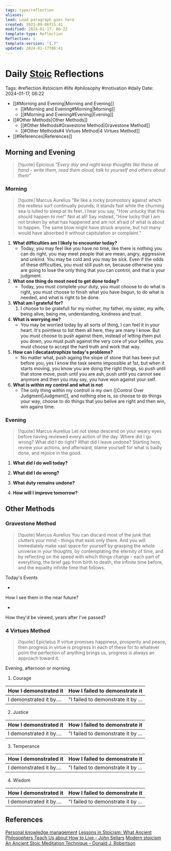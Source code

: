 ```yaml
---
tags: type/reflection
aliases: 
lead: Lead paragraph goes here
created: 2023-09-06T15:41
modified: 2024-01-17, 06:22
template-type: Reflection
Reflection: 1
template-version: "1.7"
updated: 2024-01-17T06:41
---
```

# Daily [Stoic](../SLIP-BOX/Stoicism.md) Reflections

Tags:  #reflection #stoicism #life #philosophy #motivation #daily 
Date: 2024-01-17, 06:22

- [[#Morning and Evening|Morning and Evening]]
	- [[#Morning and Evening#Morning|Morning]]
	- [[#Morning and Evening#Evening|Evening]]
- [[#Other Methods|Other Methods]]
	- [[#Other Methods#Gravestone Method|Gravestone Method]]
	- [[#Other Methods#4 Virtues Method|4 Virtues Method]]
- [[#References|References]]


## Morning and Evening

> [!quote] Epicious 
> _"Every day and night keep thoughts like these at hand - write them, read them aloud, talk to yourself and others about them"_

### Morning

> [!quote] Marcus Aurelius
> "Be like a rocky promontory against which the restless surf continually pounds; it stands fast while the churning sea is lulled to sleep at its feet. I hear you say, "How unlucky that this should happen to me!" Not at all! Say instead, "How lucky that I am not broken by what has happened and am not afraid of what is about to happen. The same blow might have struck anyone, but not many would have absorbed it without capitulation or complaint."

1. **What difficulties am I likely to encounter today?**
	- Today, you may feel like you have no time, like there is nothing you can do right, you may meet people that are mean, angry, aggressive and unkind. You may be cold and you may be sick. Even if the odds of these difficulties, you must still push on, because otherwise you are going to lose the only thing that you can control, and that is your judgment. 
2. **What one thing do most need to get done today?**
	- Today, you must complete your duty, you must choose to do what is right, you must choose to finish what you have begun, to do what is needed, and what is right to be done.
1. **What am I grateful for?**
	1. I choose to be gratefull for my mother, my father, my sister, my wife, being alive, being me, understanding, kindness and trust. 
2. **What is worrying me?**
	- You may be worried today by all sorts of thing, I can feel it in your heart. It's pointless to list them all here, they are many I know. But you must choose to push against them, instead of letting them put you down, you must push against the very core of your belifes, you must choose to accept the hard truth and work that way.
3. **How can I decatastrophize today's problems?**
	- No matter what, push againg the slope of stone that has been put before you, yes I know the task seems impossible at 1st, but when it starts moving, you know you are doing the right things, so push until that stone move, push until you are ash, push until you cannot see anymore and then you may say, you have won against your self.
4. **What is within my control and what is not**
	- The only thing within my controll is my own [[Control Over Judgment|Judgment]], and nothing else is, so choose to do things your way, choose to do things that you belive are right and then win, win agains time.

### Evening

> [!quote] Marcus Aurelius
> Let not sleep descend on your weary eyes before having reviewed every action of the day. Where did I go wrong? What did I do right? What did I leave undone? Starting here, review your actions, and afterward, blame yourself for what is badly done, and rejoice in the good.

1. **What did I do well today?**

2. **What did I do wrong?**

4. **What duty remains undone?**

5. **How will I improve tomorrow?**

## Other Methods

### Gravestone Method

> [!quote] Marcus Aurelius
> You can discard most of the junk that clutters your mind - things that exist only there. And you will immediately make vast space for yourself by grasping the whole universe in your thoughts, by contemplating the eternity of time, and by reflecting on the speed with which things change - each part of everything, the brief gap from birth to death, the infinite time before, and the equality infinite time that follows. 

Today's Events 

-

How I see them in the near future? 

-

How they'd be viewed, years after I've passed?

### 4 Virtues Method

> [!quote] Epictetus 
> If virtue promises happiness, prosperity and peace, then progress in virtue is progress in each of these for to whatever point the perfection of anything brings us, progress is always an approach toward it.

Evening, afternoon or morning

1. Courage 

| How I demonstrated it  | How I failed to demonstrate it |
| ------------------- | ---------------- |
| I demonstrated it by....                 | "I failed to demonstrate it by ...              |

2. Justice

| How I demonstrated it  | How I failed to demonstrate it |
| ------------------- | ---------------- |
| I demonstrated it by....                 | "I failed to demonstrate it by ...             

3. Temperance

| How I demonstrated it  | How I failed to demonstrate it |
| ------------------- | ---------------- |
| I demonstrated it by....                 | "I failed to demonstrate it by ...             

4. Wisdom

| How I demonstrated it  | How I failed to demonstrate it |
| ------------------- | ---------------- |
| I demonstrated it by....                 | "I failed to demonstrate it by ...             

## References

[Personal knowledge management](Personal%20knowledge%20management.md)
[Lessons in Stoicism: What Ancient Philosophers Teach Us about How to Live - John Sellars](https://books.google.cz/books/about/Lessons_in_Stoicism.html?id=ky84zQEACAAJ&redir_esc=y)
[Modern stoicism](https://modernstoicism.com/)
[An Ancient Stoic Meditation Technique – Donald J. Robertson](https://donaldrobertson.name/2017/03/22/an-ancient-stoic-meditation-technique/)



